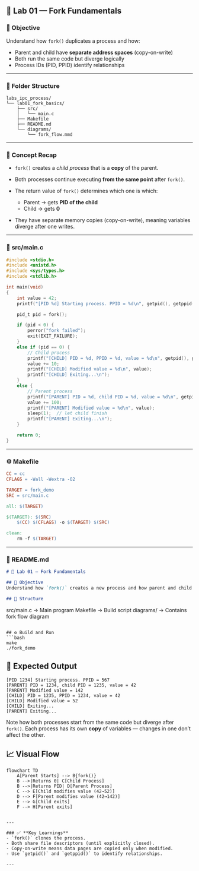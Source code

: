 ## 🧩 **Lab 01 — Fork Fundamentals**

### 🎯 Objective

Understand how `fork()` duplicates a process and how:

* Parent and child have **separate address spaces** (copy-on-write)
* Both run the same code but diverge logically
* Process IDs (PID, PPID) identify relationships

---

### 🧱 Folder Structure

```
labs_ipc_process/
└── lab01_fork_basics/
    ├── src/
    │   └── main.c
    ├── Makefile
    ├── README.md
    └── diagrams/
        └── fork_flow.mmd
```

---

### 🧠 **Concept Recap**

* `fork()` creates a *child process* that is a **copy** of the parent.
* Both processes continue executing **from the same point** after `fork()`.
* The return value of `fork()` determines which one is which:

  * Parent → gets **PID of the child**
  * Child → gets **0**
* They have separate memory copies (copy-on-write), meaning variables diverge after one writes.

---

### 📘 **src/main.c**

```c
#include <stdio.h>
#include <unistd.h>
#include <sys/types.h>
#include <stdlib.h>

int main(void)
{
    int value = 42;
    printf("[PID %d] Starting process. PPID = %d\n", getpid(), getppid());

    pid_t pid = fork();

    if (pid < 0) {
        perror("fork failed");
        exit(EXIT_FAILURE);
    }
    else if (pid == 0) {
        // Child process
        printf("[CHILD] PID = %d, PPID = %d, value = %d\n", getpid(), getppid(), value);
        value += 10;
        printf("[CHILD] Modified value = %d\n", value);
        printf("[CHILD] Exiting...\n");
    }
    else {
        // Parent process
        printf("[PARENT] PID = %d, child PID = %d, value = %d\n", getpid(), pid, value);
        value += 100;
        printf("[PARENT] Modified value = %d\n", value);
        sleep(1);  // let child finish
        printf("[PARENT] Exiting...\n");
    }

    return 0;
}
```

---

### ⚙️ **Makefile**

```makefile
CC = cc
CFLAGS = -Wall -Wextra -O2

TARGET = fork_demo
SRC = src/main.c

all: $(TARGET)

$(TARGET): $(SRC)
	$(CC) $(CFLAGS) -o $(TARGET) $(SRC)

clean:
	rm -f $(TARGET)
```

---

### 🧭 **README.md**

```markdown
# 🧪 Lab 01 — Fork Fundamentals

## 🎯 Objective
Understand how `fork()` creates a new process and how parent and child differ in execution and memory.

## 🧱 Structure
```

src/main.c      → Main program
Makefile        → Build script
diagrams/       → Contains fork flow diagram

````

## ⚙️ Build and Run
```bash
make
./fork_demo
````

## 🧠 Expected Output

```
[PID 1234] Starting process. PPID = 567
[PARENT] PID = 1234, child PID = 1235, value = 42
[PARENT] Modified value = 142
[CHILD] PID = 1235, PPID = 1234, value = 42
[CHILD] Modified value = 52
[CHILD] Exiting...
[PARENT] Exiting...
```

Note how both processes start from the same code but diverge after `fork()`.
Each process has its own **copy** of variables — changes in one don’t affect the other.

## 📈 Visual Flow

```mermaid
flowchart TD
    A[Parent Starts] --> B{fork()}
    B -->|Returns 0| C[Child Process]
    B -->|Returns PID| D[Parent Process]
    C --> E[Child modifies value (42→52)]
    D --> F[Parent modifies value (42→142)]
    E --> G[Child exits]
    F --> H[Parent exits]
```

```

---

### ✅ **Key Learnings**
- `fork()` clones the process.
- Both share file descriptors (until explicitly closed).
- Copy-on-write means data pages are copied only when modified.
- Use `getpid()` and `getppid()` to identify relationships.

---


